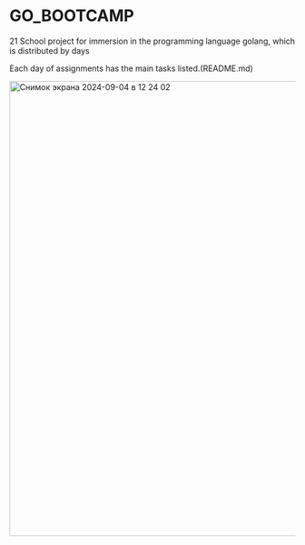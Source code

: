 # GO_BOOTCAMP
21 School project for immersion in the programming language golang, which is distributed by days

Each day of assignments has the main tasks listed.(README.md)

<img width="800" alt="Снимок экрана 2024-09-04 в 12 24 02" src="https://github.com/user-attachments/assets/3c7e28fb-eef1-4273-b7ed-d53b1551d0b3">
